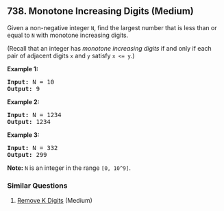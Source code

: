 ## 738. Monotone Increasing Digits (Medium)

<p>
Given a non-negative integer <code>N</code>, find the largest number that is less than or equal to <code>N</code> with monotone increasing digits.
</p><p>
(Recall that an integer has <i>monotone increasing digits</i> if and only if each pair of adjacent digits <code>x</code> and <code>y</code> satisfy <code>x <= y</code>.)
</p><p>

<p><b>Example 1:</b><br />
<pre>
<b>Input:</b> N = 10
<b>Output:</b> 9
</pre>
</p>

<p><b>Example 2:</b><br />
<pre>
<b>Input:</b> N = 1234
<b>Output:</b> 1234
</pre>
</p>

<p><b>Example 3:</b><br />
<pre>
<b>Input:</b> N = 332
<b>Output:</b> 299
</pre>
</p>

<p><b>Note:</b>
<code>N</code> is an integer in the range <code>[0, 10^9]</code>.
</p>

### Similar Questions
  1. [Remove K Digits](https://github.com/openset/leetcode/tree/master/solution/remove-k-digits) (Medium)
